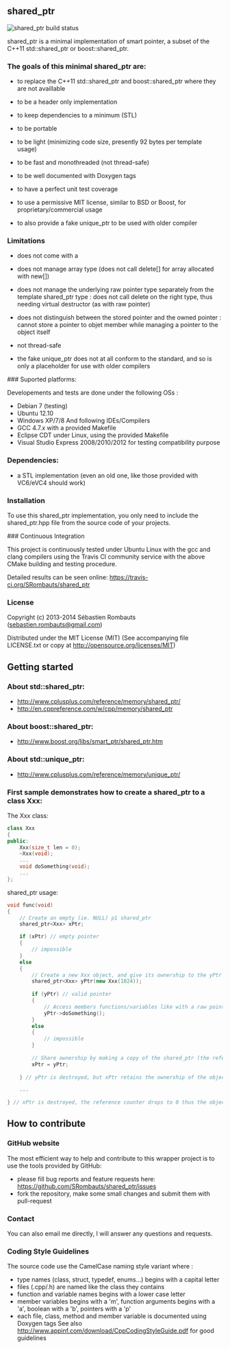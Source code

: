 shared_ptr
----------

![shared_ptr build status](https://api.travis-ci.org/SRombauts/shared_ptr.png "shared_ptr build status")

shared_ptr is a minimal implementation of smart pointer, a subset of the C++11 std::shared_ptr or boost::shared_ptr.

### The goals of this minimal shared_ptr are:

- to replace the C++11 std::shared_ptr and boost::shared_ptr where they are not availlable
- to be a header only implementation
- to keep dependencies to a minimum (STL)
- to be portable
- to be light (minimizing code size, presently 92 bytes per template usage)
- to be fast and monothreaded (not thread-safe)
- to be well documented with Doxygen tags
- to have a perfect unit test coverage
- to use a permissive MIT license, similar to BSD or Boost, for proprietary/commercial usage

- to also provide a fake unique_ptr to be used with older compiler

### Limitations
- does not come with a 
- does not manage array type (does not call delete[] for array allocated with new[])
- does not manage the underlying raw pointer type separately from the template shared_ptr type : does not call delete on the right type, thus needing virtual destructor (as with raw pointer)
- does not distinguish between the stored pointer and the owned pointer : cannot store a pointer to objet member while managing a pointer to the object itself
- not thread-safe

- the fake unique_ptr does not at all conform to the standard, and so is only a placeholder for use with older compilers

### Suported platforms:

Developements and tests are done under the following OSs :
- Debian 7 (testing)
- Ubuntu 12.10
- Windows XP/7/8
And following IDEs/Compilers
- GCC 4.7.x with a provided Makefile
- Eclipse CDT under Linux, using the provided Makefile
- Visual Studio Express 2008/2010/2012 for testing compatibility purpose

### Dependencies:

 - a STL implementation (even an old one, like those provided with VC6/eVC4 should work)

### Installation

To use this shared_ptr implementation, you only need to include the shared_ptr.hpp file
from the source code of your projects.

### Continuous Integration

This project is continuously tested under Ubuntu Linux with the gcc and clang compilers
using the Travis CI community service with the above CMake building and testing procedure.

Detailed results can be seen online: https://travis-ci.org/SRombauts/shared_ptr

### License

Copyright (c) 2013-2014 Sébastien Rombauts (sebastien.rombauts@gmail.com)

Distributed under the MIT License (MIT) (See accompanying file LICENSE.txt
or copy at http://opensource.org/licenses/MIT)

## Getting started
### About std::shared_ptr:
- http://www.cplusplus.com/reference/memory/shared_ptr/
- http://en.cppreference.com/w/cpp/memory/shared_ptr

### About boost::shared_ptr:
- http://www.boost.org/libs/smart_ptr/shared_ptr.htm

### About std::unique_ptr:
- http://www.cplusplus.com/reference/memory/unique_ptr/

### First sample demonstrates how to create a shared_ptr to a class Xxx:

The Xxx class:
```C++
class Xxx
{
public:
    Xxx(size_t len = 0);
    ~Xxx(void);
    ...
    void doSomething(void);
    ...
};
```

shared_ptr usage:
```C++
void func(void)
{
    // Create an empty (ie. NULL) p1 shared_ptr
    shared_ptr<Xxx> xPtr;

    if (xPtr) // empty pointer
    {
        // impossible
    }
    else
    {
        // Create a new Xxx object, and give its ownership to the yPtr shared_ptr
        shared_ptr<Xxx> yPtr(new Xxx(1024));
        
        if (yPtr) // valid pointer
        {
            // Access members functions/variables like with a raw pointer
            yPtr->doSomething();
        }
        else
        {
            // impossible
        }
        
        // Share ownership by making a copy of the shared_ptr (the reference counter reachs 2)
        xPtr = yPtr;
        
    } // yPtr is destroyed, but xPtr retains the ownership of the object

    ...   
    
} // xPtr is destroyed, the reference counter drops to 0 thus the object is destroyed and the memory freed
```

## How to contribute
### GitHub website
The most efficient way to help and contribute to this wrapper project is to
use the tools provided by GitHub:
- please fill bug reports and feature requests here: https://github.com/SRombauts/shared_ptr/issues
- fork the repository, make some small changes and submit them with pull-request

### Contact
You can also email me directly, I will answer any questions and requests.

### Coding Style Guidelines
The source code use the CamelCase naming style variant where :
- type names (class, struct, typedef, enums...) begins with a capital letter
- files (.cpp/.h) are named like the class they contains
- function and variable names begins with a lower case letter
- member variables begins with a 'm', function arguments begins with a 'a', boolean with a 'b', pointers with a 'p'
- each file, class, method and member variable is documented using Doxygen tags
See also http://www.appinf.com/download/CppCodingStyleGuide.pdf for good guidelines
